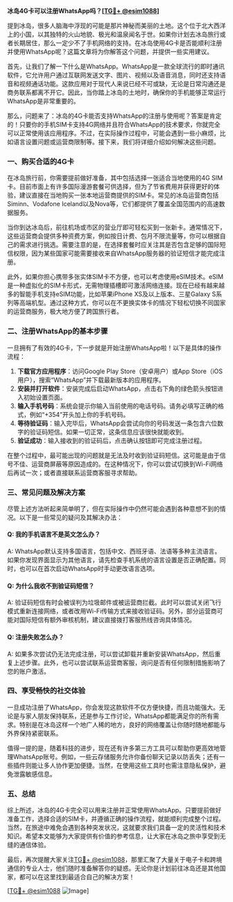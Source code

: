 **冰岛4G卡可以注册WhatsApp吗？[[TG💪+ @esim1088](https://t.me/s/esim1088)]**

提到冰岛，很多人脑海中浮现的可能是那片神秘而美丽的土地。这个位于北大西洋上的小国，以其独特的火山地貌、极光和温泉闻名于世。如果你计划去冰岛旅行或者长期居住，那么一定少不了手机网络的支持。在冰岛使用4G卡是否能顺利注册并使用WhatsApp呢？这篇文章将为你解答这个问题，并提供一些实用建议。

首先，让我们了解一下什么是WhatsApp。WhatsApp是一款全球流行的即时通讯软件，它允许用户通过互联网发送文字、图片、视频以及语音消息，同时还支持语音和视频通话功能。这款应用对于现代人来说已经不可或缺，无论是日常沟通还是商务联系都离不开它。因此，当你踏上冰岛的土地时，确保你的手机能够正常运行WhatsApp是非常重要的。

那么，问题来了：冰岛的4G卡能否支持WhatsApp的注册与使用呢？答案是肯定的！只要你的手机SIM卡支持4G网络并且符合WhatsApp的技术要求，你就完全可以正常使用该应用程序。不过，在实际操作过程中，可能会遇到一些小麻烦，比如语言设置问题或运营商限制等。接下来，我们将详细介绍如何解决这些问题。

### **一、购买合适的4G卡**

在冰岛旅行前，你需要提前做好准备，其中包括选择一张适合当地使用的4G SIM卡。目前市面上有许多国际漫游套餐可供选择，但为了节省费用并获得更好的体验，建议直接在当地购买一张本地运营商提供的SIM卡。常见的冰岛运营商包括Siminn、Vodafone Iceland以及Nova等，它们都提供了覆盖全国范围内的高速数据服务。

当你到达冰岛后，前往机场或市区的营业厅即可轻松买到一张新卡。通常情况下，这些运营商会提供多种资费方案，例如按日计费、包月不限流量等，你可以根据自己的需求进行挑选。需要注意的是，在选择套餐时应关注其是否包含足够的国际短信权限，因为某些国家可能需要接收来自WhatsApp服务器的验证短信才能完成注册。

此外，如果你担心携带多张实体SIM卡不方便，也可以考虑使用eSIM技术。eSIM是一种虚拟化的SIM卡形式，无需物理插槽即可激活网络连接。现在已经有越来越多的智能手机支持eSIM功能，比如苹果iPhone XS及以上版本、三星Galaxy S系列等高端机型。通过这种方式，你可以在不更换实体卡的情况下轻松切换不同国家的运营商服务，极大地方便了跨国旅行者。

### **二、注册WhatsApp的基本步骤**

一旦拥有了有效的4G卡，下一步就是开始注册WhatsApp啦！以下是具体的操作流程：

1. **下载官方应用程序**：访问Google Play Store（安卓用户）或App Store（iOS用户），搜索“WhatsApp”并下载最新版本的应用程序。
2. **安装并打开软件**：安装完成后启动WhatsApp，点击右下角的绿色箭头按钮进入初始设置页面。
3. **输入手机号码**：系统会提示你输入当前使用的电话号码。请务必填写正确的格式，例如“+354”开头加上你的手机号码。
4. **等待验证码**：输入完毕后，WhatsApp会尝试向你的号码发送一条包含六位数字的验证码短信。如果一切正常，这条信息应该很快就能收到。
5. **验证成功**：输入接收到的验证码后，点击确认按钮即可完成注册过程。

在整个过程中，最可能出现的问题就是无法及时收到验证码短信。这可能是由于信号不佳、运营商屏蔽等原因造成的。在这种情况下，你可以尝试切换到Wi-Fi网络后再试一次；或者直接联系运营商客服寻求帮助。

### **三、常见问题及解决方案**

尽管上述方法听起来简单明了，但在实际操作中仍然可能会遇到各种意想不到的情况。以下是一些常见的疑问及其解决办法：

#### **Q: 我的手机语言不是英文怎么办？**
A: WhatsApp默认支持多国语言，包括中文、西班牙语、法语等多种主流语言。如果你发现界面显示为其他语言，请先检查手机系统的语言设置是否正确配置。同时，也可以在首次启动WhatsApp时手动更改语言选项。

#### **Q: 为什么我收不到验证码短信？**
A: 验证码短信有时会被误判为垃圾邮件或被运营商拦截。此时可以尝试关闭飞行模式重新连接网络，或者改用Wi-Fi传输方式来接收验证码。另外，部分运营商可能对国际短信有额外审核机制，建议直接拨打客服热线咨询具体情况。

#### **Q: 注册失败怎么办？**
A: 如果多次尝试仍无法完成注册，可以尝试卸载并重新安装WhatsApp，然后重复上述步骤。此外，也可以尝试联系运营商客服，询问是否有任何限制措施影响了您的账户激活。

### **四、享受畅快的社交体验**

一旦成功注册了WhatsApp，你会发现这款软件不仅方便快捷，而且功能强大。无论是与家人朋友保持联系，还是参与工作讨论，WhatsApp都能满足你的所有需求。特别是在冰岛这样一个地广人稀的地方，良好的网络覆盖让你随时随地都能与外界保持紧密联系。

值得一提的是，随着科技的进步，现在还有许多第三方工具可以帮助你更高效地管理WhatsApp账号。例如，一些云存储服务允许你备份聊天记录以防丢失；还有一些插件则能让多人协作更加便捷。当然，在使用这些工具时也需注意隐私保护，避免泄露敏感信息。

### **五、总结**

综上所述，冰岛的4G卡完全可以用来注册并正常使用WhatsApp。只要提前做好准备工作，选择合适的SIM卡，并遵循正确的操作流程，就能顺利完成整个过程。当然，在旅途中难免会遇到各种突发状况，这就要求我们具备一定的灵活性和技术知识。希望本文能够为大家提供有价值的参考信息，让大家在冰岛之旅中享受到无缝的通信体验。

最后，再次提醒大家关注[TG💪+ @esim1088](https://t.me/s/esim1088)，那里汇聚了大量关于电子卡和跨境通信的专业人士，他们随时准备解答你的疑惑。无论你是计划前往冰岛还是其他国家，都可以在这里找到最适合自己的解决方案！

[[TG💪+ @esim1088](https://t.me/s/esim1088) ![Image](https://i.postimg.cc/4NQfJmqS/Snipaste-2025-05-13-00-14-12.png)]